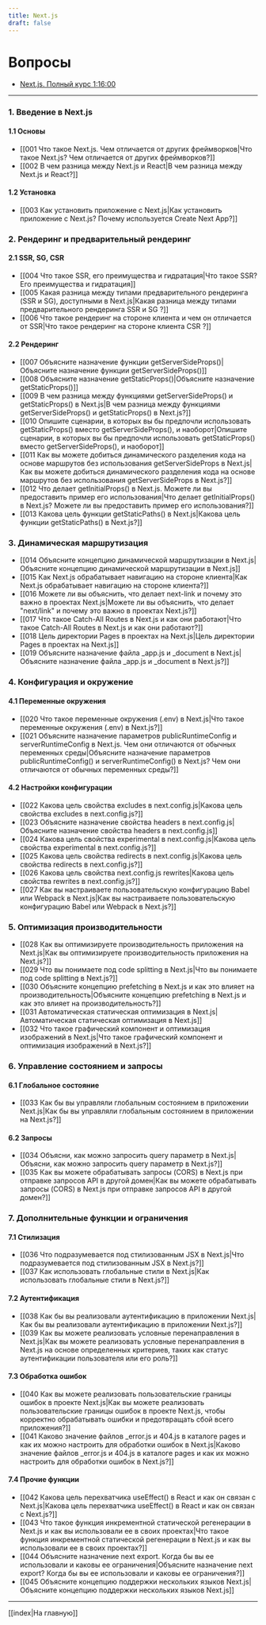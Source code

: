 ```yaml
---
title: Next.js
draft: false
---
```



# Вопросы

* [Next.js. Полный курс 1:16:00](https://www.youtube.com/watch?v=GEfR69hL9y0)

___

### 1. Введение в Next.js

 #### 1.1 Основы

* [[001 Что такое Next.js. Чем отличается от других фреймворков|Что такое Next.js? Чем отличается от других фреймворков?]]
* [[002 В чем разница между Next.js и React|В чем разница между Next.js и React?]]

 #### 1.2 Установка

* [[003 Как установить приложение с Next.js|Как установить приложение с Next.js? Почему используется Create Next App?]]

### 2. Рендеринг и предварительный рендеринг

  #### 2.1 SSR, SG, CSR

* [[004 Что такое SSR, его преимущества и гидратация|Что такое SSR? Его преимущества и гидратация]]
* [[005 Какая разница между типами предварительного рендеринга (SSR и SG), доступными в Next.js|Какая разница между типами предварительного рендеринга SSR и SG ?]]
* [[006 Что такое рендеринг на стороне клиента и чем он отличается от SSR|Что такое рендеринг на стороне клиента CSR ?]]

 #### 2.2 Рендеринг

* [[007 Объясните назначение функции getServerSideProps()|Объясните назначение функции getServerSideProps()]]
* [[008 Объясните назначение getStaticProps()|Объясните назначение getStaticProps()]]
* [[009 В чем разница между функциями getServerSideProps() и getStaticProps() в Next.js|В чем разница между функциями getServerSideProps() и getStaticProps() в Next.js?]]
* [[010 Опишите сценарии, в которых вы бы предпочли использовать getStaticProps() вместо getServerSideProps(), и наоборот|Опишите сценарии, в которых вы бы предпочли использовать getStaticProps() вместо getServerSideProps(), и наоборот]]
* [[011 Как вы можете добиться динамического разделения кода на основе маршрутов без использования getServerSideProps в Next.js|Как вы можете добиться динамического разделения кода на основе маршрутов без использования getServerSideProps в Next.js?]]
* [[012 Что делает getInitialProps() в Next.js. Можете ли вы предоставить пример его использования|Что делает getInitialProps() в Next.js? Можете ли вы предоставить пример его использования?]]
* [[013 Какова цель функции getStaticPaths() в Next.js|Какова цель функции getStaticPaths() в Next.js?]]

### 3. Динамическая маршрутизация

* [[014 Объясните концепцию динамической маршрутизации в Next.js|Объясните концепцию динамической маршрутизации в Next.js]]
* [[015 Как Next.js обрабатывает навигацию на стороне клиента|Как Next.js обрабатывает навигацию на стороне клиента?]]
* [[016 Можете ли вы объяснить, что делает next-link и почему это важно в проектах Next.js|Можете ли вы объяснить, что делает "next/link" и почему это важно в проектах Next.js?]]
* [[017 Что такое Catch-All Routes в Next.js и как они работают|Что такое Catch-All Routes в Next.js и как они работают?]]
* [[018 Цель директории Pages в проектах на Next.js|Цель директории Pages в проектах на Next.js]]
* [[019 Объясните назначение файла _app.js и _document в Next.js|Объясните назначение файла _app.js и _document в Next.js?]]

### 4. Конфигурация и окружение

 #### 4.1 Переменные окружения

* [[020 Что такое переменные окружения (.env) в Next.js|Что такое переменные окружения (.env) в Next.js?]]
* [[021 Объясните назначение параметров publicRuntimeConfig и serverRuntimeConfig в Next.js. Чем они отличаются от обычных переменных среды|Объясните назначение параметров publicRuntimeConfig() и serverRuntimeConfig() в Next.js? Чем они отличаются от обычных переменных среды?]]

 #### 4.2 Настройки конфигурации

* [[022 Какова цель свойства excludes в next.config.js|Какова цель свойства excludes в next.config.js?]]
* [[023 Объясните назначение свойства headers в next.config.js|Объясните назначение свойства headers в next.config.js]]
* [[024 Какова цель свойства experimental в next.config.js|Какова цель свойства experimental в next.config.js?]]
* [[025 Какова цель свойства redirects в next.config.js|Какова цель свойства redirects в next.config.js?]]
* [[026 Какова цель свойства next.config.js rewrites|Какова цель свойства rewrites в next.config.js?]]
* [[027 Как вы настраиваете пользовательскую конфигурацию Babel или Webpack в Next.js|Как вы настраиваете пользовательскую конфигурацию Babel или Webpack в Next.js?]]

### 5. Оптимизация производительности

* [[028 Как вы оптимизируете производительность приложения на Next.js|Как вы оптимизируете производительность приложения на Next.js?]]
* [[029 Что вы понимаете под code splitting в Next.js|Что вы понимаете под code splitting в Next.js?]]
* [[030 Объясните концепцию prefetching в Next.js и как это влияет на производительность|Объясните концепцию prefetching в Next.js и как это влияет на производительность?]]
* [[031 Автоматическая статическая оптимизация в Next.js|Автоматическая статическая оптимизация в Next.js]]
* [[032 Что такое графический компонент и оптимизация изображений в Next.js|Что такое графический компонент и оптимизация изображений в Next.js?]]

### 6. Управление состоянием и запросы

 #### 6.1 Глобальное состояние

* [[033 Как бы вы управляли глобальным состоянием в приложении Next.js|Как бы вы управляли глобальным состоянием в приложении на Next.js?]]

 #### 6.2 Запросы
 
* [[034 Объясни, как можно запросить query параметр в Next.js|Объясни, как можно запросить query параметр в Next.js?]]
* [[035 Как вы можете обрабатывать запросы (CORS) в Next.js при отправке запросов API в другой домен|Как вы можете обрабатывать запросы (CORS) в Next.js при отправке запросов API в другой домен?]]

### 7. Дополнительные функции и ограничения

 #### 7.1 Стилизация

* [[036 Что подразумевается под стилизованным JSX в Next.js|Что подразумевается под стилизованным JSX в Next.js?]]
* [[037 Как использовать глобальные стили в Next.js|Как использовать глобальные стили в Next.js?]]

 #### 7.2 Аутентификация
 
* [[038 Как бы вы реализовали аутентификацию в приложении Next.js|Как бы вы реализовали аутентификацию в приложении Next.js?]]
* [[039 Как вы можете реализовать условные перенаправления в Next.js|Как вы можете реализовать условные перенаправления в Next.js на основе определенных критериев, таких как статус аутентификации пользователя или его роль?]]

 #### 7.3 Обработка ошибок
 
* [[040 Как вы можете реализовать пользовательские границы ошибок в проекте Next.js|Как вы можете реализовать пользовательские границы ошибок в проекте Next.js, чтобы корректно обрабатывать ошибки и предотвращать сбой всего приложения?]]
* [[041 Каково значение файлов _error.js и 404.js в каталоге pages и как их можно настроить для обработки ошибок в Next.js|Каково значение файлов _error.js и 404.js в каталоге pages и как их можно настроить для обработки ошибок в Next.js?]]

 #### 7.4 Прочие функции

* [[042 Какова цель перехватчика useEffect() в React и как он связан с Next.js|Какова цель перехватчика useEffect() в React и как он связан с Next.js?]]
* [[043 Что такое функция инкрементной статической регенерации в Next.js и как вы использовали ее в своих проектах|Что такое функция инкрементной статической регенерации в Next.js и как вы использовали ее в своих проектах?]]
* [[044 Объясните назначение next export. Когда бы вы ее использовали и каковы ее ограничения|Объясните назначение next export? Когда бы вы ее использовали и каковы ее ограничения?]]
* [[045 Объясните концепцию поддержки нескольких языков Next.js|Объясните концепцию поддержки нескольких языков Next.js]]

___

[[index|На главную]]
